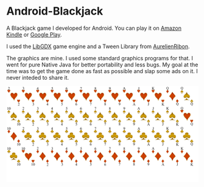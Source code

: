 # Android-Blackjack

A Blackjack game I developed for Android. You can play it on <a href="https://www.amazon.com/Burt-Wiley-Snyder-Blackjack-21/dp/B00JPVZ7C6/ref=sr_1_11?s=mobile-apps&ie=UTF8&qid=1521410538&sr=1-11&keywords=blackjack">Amazon Kindle</a>
or <a href="https://play.google.com/store/apps/details?id=com.wileynet.blackjack">Google Play</a>.

I used the <a href="https://github.com/libgdx/libgdx">LibGDX</a> game engine and a Tween Library from <a href="https://github.com/AurelienRibon/universal-tween-engine">AurelienRibon</a>.

The graphics are mine. I used some standard graphics programs for that. I went for pure Native Java for better portability and less bugs. My goal at
the time was to get the game done as fast as possible and slap some ads on it. I never inteded to share it.

<img src="https://github.com/bws9000/Android-Blackjack/blob/master/assets/data/cards_75_packed/cards75.png?raw=true">

